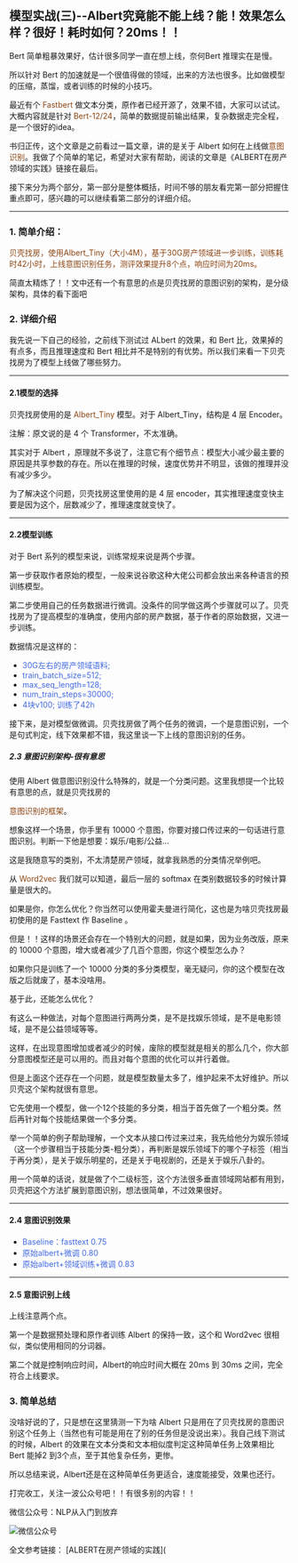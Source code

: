 ## 模型实战(三)--Albert究竟能不能上线？能！效果怎么样？很好！耗时如何？20ms！！

Bert 简单粗暴效果好，估计很多同学一直在想上线，奈何Bert 推理实在是慢。

所以针对 Bert 的加速就是一个很值得做的领域，出来的方法也很多。比如做模型的压缩，蒸馏，或者训练的时候的小技巧。

最近有个  <font color=SaddleBrown>Fastbert</font> 做文本分类，原作者已经开源了，效果不错，大家可以试试。大概内容就是针对 <font color=SaddleBrown>Bert-12/24</font>，简单的数据提前输出结果，复杂数据走完全程，是一个很好的idea。

书归正传，这个文章是之前看过一篇文章，讲的是关于 Albert 如何在上线做<font color=SaddleBrown>意图识别</font>。我做了个简单的笔记，希望对大家有帮助，阅读的文章是《ALBERT在房产领域的实践》链接在最后。

接下来分为两个部分，第一部分是整体概括，时间不够的朋友看完第一部分把握住重点即可，感兴趣的可以继续看第二部分的详细介绍。

******

### 1. 简单介绍：

<font color=SaddleBrown>贝壳找房，使用Albert_Tiny（大小4M），基于30G房产领域进一步训练，训练耗时42小时，上线意图识别任务，测评效果提升8个点，响应时间为20ms。</font>

简直太精炼了！！文中还有一个有意思的点是贝壳找房的意图识别的架构，是分级架构，具体的看下面吧

### 2. 详细介绍

我先说一下自己的经验，之前线下测试过 ALbert 的效果，和 Bert 比，效果掉的有点多，而且推理速度和 Bert 相比并不是特别的有优势。所以我们来看一下贝壳找房为了模型上线做了哪些努力。

*******

#### 2.1模型的选择

贝壳找房使用的是 <font color=SaddleBrown>Albert_Tiny </font>模型。对于 Albert_Tiny，结构是 4 层 Encoder。

注解：原文说的是 4 个 Transformer，不太准确。

其实对于 Albert ，原理就不多说了，注意它有个细节点：模型大小减少最主要的原因是共享参数的存在。所以在推理的时候，速度优势并不明显，该做的推理并没有减少多少。

为了解决这个问题，贝壳找房这里使用的是 4 层 encoder，其实推理速度变快主要是因为这个，层数减少了，推理速度就变快了。

*******

#### 2.2模型训练

对于 Bert 系列的模型来说，训练常规来说是两个步骤。

第一步获取作者原始的模型，一般来说谷歌这种大佬公司都会放出来各种语言的预训练模型。

第二步使用自己的任务数据进行微调。没条件的同学做这两个步骤就可以了。贝壳找房为了提高模型的准确度，使用内部的房产数据，基于作者的原始数据，又进一步训练。

数据情况是这样的：

- <font color= RoyalBlue>30G左右的房产领域语料;</font>
- <font color= RoyalBlue>train_batch_size=512;</font>
-  <font color= RoyalBlue>max_seq_length=128;</font>
- <font color= RoyalBlue>num_train_steps=30000;</font>
- <font color= RoyalBlue>4块v100; 训练了42h</font>

接下来，是对模型做微调。贝壳找房做了两个任务的微调，一个是意图识别，一个是句式判定，线下效果都不错，我这里谈一下上线的意图识别的任务。

##### 2.3 意图识别架构-很有意思

使用 Albert 做意图识别没什么特殊的，就是一个分类问题。这里我想提一个比较有意思的点，就是贝壳找房的

<font color=SaddleBrown>意图识别的框架</font>。

想象这样一个场景，你手里有 10000 个意图，你要对接口传过来的一句话进行意图识别。判断一下他是想要：娱乐/电影/公益...

这是我随意写的类别，不太清楚房产领域，就拿我熟悉的分类情况举例吧。

从 <font color=SaddleBrown>Word2vec</font>  我们就可以知道，最后一层的 softmax 在类别数据较多的时候计算量是很大的。

如果是你，你怎么优化？你当然可以使用霍夫曼进行简化，这也是为啥贝壳找房最初使用的是 Fasttext 作 Baseline 。

但是！！这样的场景还会存在一个特别大的问题，就是如果，因为业务改版，原来的 10000 个意图，增大或者减少了几百个意图，你这个模型怎么办？

如果你只是训练了一个 10000 分类的多分类模型，毫无疑问，你的这个模型在改版之后就废了，基本没啥用。

基于此，还能怎么优化？

有这么一种做法，对每个意图进行两两分类，是不是找娱乐领域，是不是电影领域，是不是公益领域等等。

这样，在出现意图增加或者减少的时候，废除的模型就是相关的那么几个，你大部分意图模型还是可以用的。而且对每个意图的优化可以并行着做。

但是上面这个还存在一个问题，就是模型数量太多了，维护起来不太好维护。所以贝壳这个架构就很有意思。

它先使用一个模型，做一个12个技能的多分类，相当于首先做了一个粗分类。然后再针对每个技能结果做一个多分类。

举一个简单的例子帮助理解，一个文本从接口传过来过来，我先给他分为娱乐领域（这一个步骤相当于技能分类-粗分类），再判断是娱乐领域下的哪个子标签（相当于再分类），是关于娱乐明星的，还是关于电视剧的，还是关于娱乐八卦的。

用一个简单的话说，就是做了个二级标签，这个方法很多垂直领域网站都有用到，贝壳把这个方法扩展到意图识别，想法很简单，不过效果很好。

******

#### 2.4 意图识别效果

- <font color= RoyalBlue>Baseline：fasttext 0.75</font>
- <font color= RoyalBlue>原始albert+微调 0.80</font>
- <font color= RoyalBlue>原始albert+领域训练+微调 0.83</font>

******

#### 2.5 意图识别上线

上线注意两个点。

第一个是数据预处理和原作者训练 Albert 的保持一致，这个和 Word2vec 很相似，类似使用相同的分词器。

第二个就是控制响应时间，Albert的响应时间大概在 20ms 到 30ms 之间，完全符合上线要求。



### 3. 简单总结

没啥好说的了，只是想在这里猜测一下为啥 Albert 只是用在了贝壳找房的意图识别这个任务上（当然也有可能是用在了别的任务但是没说出来）。我自己线下测试的时候，Albert 的效果在文本分类和文本相似度判定这种简单任务上效果相比 Bert 能掉2 到3个点，至于其他复杂任务，更惨。

所以总结来说，Albert还是在这种简单任务更适合，速度能接受，效果也还行。

打完收工，关注一波公众号吧！！有很多别的内容！！

微信公众号：NLP从入门到放弃

![微信公众号](../images/wechat.png)

全文参考链接：
[ALBERT在房产领域的实践](
